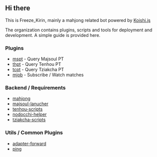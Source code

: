 ## Hi there

This is Freeze_Kirin, mainly a mahjong related bot powered by [Koishi.js](https://github.com/koishijs/koishi)

The organization contains plugins, scripts and tools for deployment and development. A simple guide is provided here.

### Plugins

- [mspt](https://github.com/koikirin/koishi-plugin-mspt) - Query Majsoul PT
- [thpt](https://github.com/koikirin/koishi-plugin-thpt) - Query Tenhou PT
- [tcpt](https://github.com/koikirin/koishi-plugin-tcpt) - Query Tziakcha PT
- [mjob](https://github.com/koikirin/koishi-plugin-mjob) - Subscribe / Watch matches

### Backend / Requirements
- [mahjong](https://github.com/koikirin/koishi-plugin-mahjong)
- [majsoul-lanucher](https://github.com/koikirin/koishi-plugin-majsoul-launcher)
- [tenhou-scripts](https://github.com/koikirin/tenhou-scripts)
- [nodocchi-helper](https://github.com/koikirin/nodocchi-helper)
- [tziakcha-scripts](https://github.com/koikirin/tziakcha-scripts)

### Utils / Common Plugins
- [adapter-forward](https://github.com/koikirin/koishi-plugin-adapter-forward)
- [ping](https://github.com/koikirin/koishi-plugin-ping)
